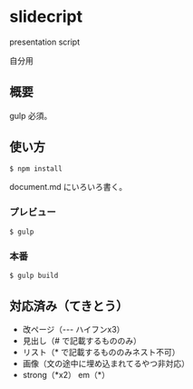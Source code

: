 # slidecript

presentation script

自分用

## 概要

gulp 必須。

## 使い方

```
$ npm install
```

document.md にいろいろ書く。

### プレビュー

```
$ gulp
```

### 本番

```
$ gulp build
```

## 対応済み（てきとう）

* 改ページ（--- ハイフンx3）
* 見出し（# で記載するもののみ）
* リスト（\* で記載するもののみネスト不可）
* 画像（文の途中に埋め込まれてるやつ非対応）
* strong（\*x2） em（\*）
